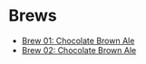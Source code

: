 # Brews
   * [Brew 01: Chocolate Brown Ale](brews/01_chocolate_brown_ale.md)
   * [Brew 02: Chocolate Brown Ale](brews/02_chocolate_brown_ale_md.md)



